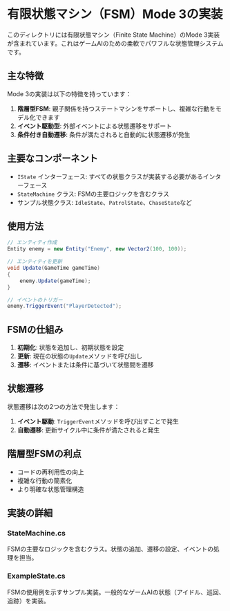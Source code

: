 # 有限状態マシン（FSM）Mode 3の実装

このディレクトリには有限状態マシン（Finite State Machine）のMode 3実装が含まれています。これはゲームAIのための柔軟でパワフルな状態管理システムです。

## 主な特徴

Mode 3の実装は以下の特徴を持っています：

1. **階層型FSM**: 親子関係を持つステートマシンをサポートし、複雑な行動をモデル化できます
2. **イベント駆動型**: 外部イベントによる状態遷移をサポート
3. **条件付き自動遷移**: 条件が満たされると自動的に状態遷移が発生

## 主要なコンポーネント

- `IState` インターフェース: すべての状態クラスが実装する必要があるインターフェース
- `StateMachine` クラス: FSMの主要ロジックを含むクラス
- サンプル状態クラス: `IdleState`、`PatrolState`、`ChaseState`など

## 使用方法

```csharp
// エンティティ作成
Entity enemy = new Entity("Enemy", new Vector2(100, 100));

// エンティティを更新
void Update(GameTime gameTime)
{
    enemy.Update(gameTime);
}

// イベントのトリガー
enemy.TriggerEvent("PlayerDetected");
```

## FSMの仕組み

1. **初期化**: 状態を追加し、初期状態を設定
2. **更新**: 現在の状態の`Update`メソッドを呼び出し
3. **遷移**: イベントまたは条件に基づいて状態間を遷移

## 状態遷移

状態遷移は次の2つの方法で発生します：

1. **イベント駆動**: `TriggerEvent`メソッドを呼び出すことで発生
2. **自動遷移**: 更新サイクル中に条件が満たされると発生

## 階層型FSMの利点

- コードの再利用性の向上
- 複雑な行動の簡素化
- より明確な状態管理構造

## 実装の詳細

### StateMachine.cs
FSMの主要なロジックを含むクラス。状態の追加、遷移の設定、イベントの処理を担当。

### ExampleState.cs
FSMの使用例を示すサンプル実装。一般的なゲームAIの状態（アイドル、巡回、追跡）を実装。 